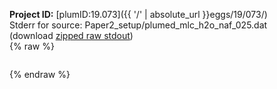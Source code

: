 **Project ID:** [plumID:19.073]({{ '/' | absolute_url }}eggs/19/073/)  
Stderr for source:  Paper2_setup/plumed_mlc_h2o_naf_025.dat   
(download [zipped raw stdout](plumed_mlc_h2o_naf_025.dat.plumed_master.stdout.txt.zip))  
{% raw %}
<pre>
</pre>
{% endraw %}
